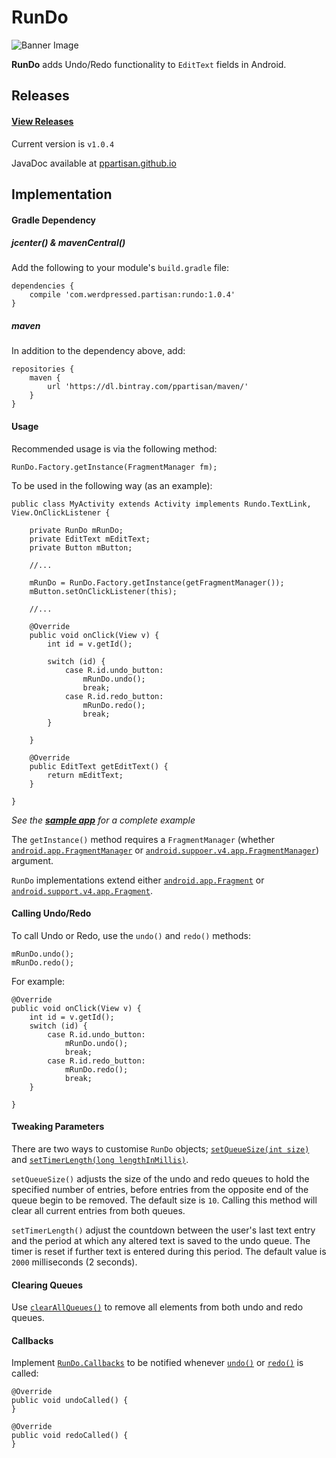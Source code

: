 # RunDo
![Banner Image](http://oi62.tinypic.com/s49utw.jpg)

__RunDo__ adds Undo/Redo functionality to `EditText` fields in Android. 

## Releases

#### [View Releases](https://github.com/PPartisan/RunDo/releases/ "Changelogs")

Current version is `v1.0.4`

JavaDoc available at [ppartisan.github.io](http://ppartisan.github.io/RunDo/JavaDoc/index.html "JavaDoc")

## Implementation ##

#### Gradle Dependency

##### jcenter() & mavenCentral()

Add the following to your module's `build.gradle` file:

    dependencies {
        compile 'com.werdpressed.partisan:rundo:1.0.4'
    }
    
##### maven

In addition to the dependency above, add:

    repositories {
        maven {
            url 'https://dl.bintray.com/ppartisan/maven/'
        }
    }

#### Usage

Recommended usage is via the following method:

    RunDo.Factory.getInstance(FragmentManager fm);
    
To be used in the following way (as an example):

    public class MyActivity extends Activity implements Rundo.TextLink, View.OnClickListener {
    
        private RunDo mRunDo;
        private EditText mEditText;
        private Button mButton;
        
        //...
    
        mRunDo = RunDo.Factory.getInstance(getFragmentManager());
        mButton.setOnClickListener(this);
        
        //...
        
        @Override
        public void onClick(View v) {
            int id = v.getId();

            switch (id) {
                case R.id.undo_button:
                    mRunDo.undo();
                    break;
                case R.id.redo_button:
                    mRunDo.redo();
                    break;
            }

        }

        @Override
        public EditText getEditText() {
            return mEditText;
        }
        
    }
    
_See the [**sample app**](https://github.com/PPartisan/RunDo/blob/master/app/src/main/java/com/werdpressed/partisan/undoredo/) for a complete example_

The `getInstance()` method requires a `FragmentManager` (whether [`android.app.FragmentManager`](http://developer.android.com/reference/android/app/FragmentManager.html) or [`android.suppoer.v4.app.FragmentManager`](http://developer.android.com/reference/android/support/v4/app/FragmentManager.html)) argument.

`RunDo` implementations extend either [`android.app.Fragment`](http://developer.android.com/reference/android/app/Fragment.html) or [`android.support.v4.app.Fragment`](http://developer.android.com/reference/android/support/v4/app/Fragment.html). 

#### Calling Undo/Redo

To call Undo or Redo, use the `undo()` and `redo()` methods:

    mRunDo.undo();
    mRunDo.redo();

For example:

    @Override
    public void onClick(View v) {
        int id = v.getId();
        switch (id) {
            case R.id.undo_button:
                mRunDo.undo();
                break;
            case R.id.redo_button:
                mRunDo.redo();
                break;
        }

    }
    
#### Tweaking Parameters

There are two ways to customise `RunDo` objects; [`setQueueSize(int size)`](http://ppartisan.github.io/RunDo/JavaDoc/com/werdpressed/partisan/rundo/RunDo.html#setQueueSize(int)) and [`setTimerLength(long lengthInMillis)`](http://ppartisan.github.io/RunDo/JavaDoc/com/werdpressed/partisan/rundo/RunDo.html#setTimerLength(long)).

`setQueueSize()` adjusts the size of the undo and redo queues to hold the specified number of entries, before entries from the opposite end of the queue begin to be removed. The default size is `10`. Calling this method will clear all current entries from both queues.

`setTimerLength()` adjust the countdown between the user's last text entry and the period at which any altered text is saved to the undo queue. The timer is reset if further text is entered during this period. The default value is `2000` milliseconds (2 seconds).
    
#### Clearing Queues

Use [`clearAllQueues()`](http://ppartisan.github.io/RunDo/JavaDoc/com/werdpressed/partisan/rundo/RunDo.html#clearAllQueues()) to remove all elements from both undo and redo queues.

#### Callbacks

Implement [`RunDo.Callbacks`](http://ppartisan.github.io/RunDo/JavaDoc/com/werdpressed/partisan/rundo/RunDo.Callbacks.html) to be notified whenever [`undo()`](http://ppartisan.github.io/RunDo/JavaDoc/com/werdpressed/partisan/rundo/RunDo.html#undo()) or [`redo()`](http://ppartisan.github.io/RunDo/JavaDoc/com/werdpressed/partisan/rundo/RunDo.html#redo()) is called: 

    @Override
    public void undoCalled() {
    }

    @Override
    public void redoCalled() {
    }
    
